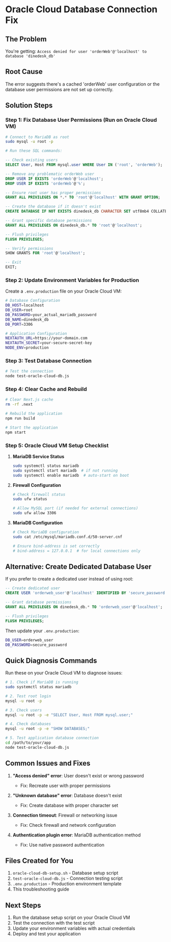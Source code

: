 # Oracle Cloud Database Connection Fix

## The Problem
You're getting: `Access denied for user 'orderWeb'@'localhost' to database 'dinedesk_db'`

## Root Cause
The error suggests there's a cached 'orderWeb' user configuration or the database user permissions are not set up correctly.

## Solution Steps

### Step 1: Fix Database User Permissions (Run on Oracle Cloud VM)

```bash
# Connect to MariaDB as root
sudo mysql -u root -p

# Run these SQL commands:
```

```sql
-- Check existing users
SELECT User, Host FROM mysql.user WHERE User IN ('root', 'orderWeb');

-- Remove any problematic orderWeb user
DROP USER IF EXISTS 'orderWeb'@'localhost';
DROP USER IF EXISTS 'orderWeb'@'%';

-- Ensure root user has proper permissions
GRANT ALL PRIVILEGES ON *.* TO 'root'@'localhost' WITH GRANT OPTION;

-- Create the database if it doesn't exist
CREATE DATABASE IF NOT EXISTS dinedesk_db CHARACTER SET utf8mb4 COLLATE utf8mb4_unicode_ci;

-- Grant specific database permissions
GRANT ALL PRIVILEGES ON dinedesk_db.* TO 'root'@'localhost';

-- Flush privileges
FLUSH PRIVILEGES;

-- Verify permissions
SHOW GRANTS FOR 'root'@'localhost';

-- Exit
EXIT;
```

### Step 2: Update Environment Variables for Production

Create a `.env.production` file on your Oracle Cloud VM:

```bash
# Database Configuration
DB_HOST=localhost
DB_USER=root
DB_PASSWORD=your_actual_mariadb_password
DB_NAME=dinedesk_db
DB_PORT=3306

# Application Configuration
NEXTAUTH_URL=https://your-domain.com
NEXTAUTH_SECRET=your-secure-secret-key
NODE_ENV=production
```

### Step 3: Test Database Connection

```bash
# Test the connection
node test-oracle-cloud-db.js
```

### Step 4: Clear Cache and Rebuild

```bash
# Clear Next.js cache
rm -rf .next

# Rebuild the application
npm run build

# Start the application
npm start
```

### Step 5: Oracle Cloud VM Setup Checklist

1. **MariaDB Service Status**
   ```bash
   sudo systemctl status mariadb
   sudo systemctl start mariadb  # if not running
   sudo systemctl enable mariadb  # auto-start on boot
   ```

2. **Firewall Configuration**
   ```bash
   # Check firewall status
   sudo ufw status
   
   # Allow MySQL port (if needed for external connections)
   sudo ufw allow 3306
   ```

3. **MariaDB Configuration**
   ```bash
   # Check MariaDB configuration
   sudo cat /etc/mysql/mariadb.conf.d/50-server.cnf
   
   # Ensure bind-address is set correctly
   # bind-address = 127.0.0.1  # for local connections only
   ```

## Alternative: Create Dedicated Database User

If you prefer to create a dedicated user instead of using root:

```sql
-- Create dedicated user
CREATE USER 'orderweb_user'@'localhost' IDENTIFIED BY 'secure_password';

-- Grant database permissions
GRANT ALL PRIVILEGES ON dinedesk_db.* TO 'orderweb_user'@'localhost';

-- Flush privileges
FLUSH PRIVILEGES;
```

Then update your `.env.production`:
```bash
DB_USER=orderweb_user
DB_PASSWORD=secure_password
```

## Quick Diagnosis Commands

Run these on your Oracle Cloud VM to diagnose issues:

```bash
# 1. Check if MariaDB is running
sudo systemctl status mariadb

# 2. Test root login
mysql -u root -p

# 3. Check users
mysql -u root -p -e "SELECT User, Host FROM mysql.user;"

# 4. Check databases
mysql -u root -p -e "SHOW DATABASES;"

# 5. Test application database connection
cd /path/to/your/app
node test-oracle-cloud-db.js
```

## Common Issues and Fixes

1. **"Access denied" error**: User doesn't exist or wrong password
   - Fix: Recreate user with proper permissions

2. **"Unknown database" error**: Database doesn't exist
   - Fix: Create database with proper character set

3. **Connection timeout**: Firewall or networking issue
   - Fix: Check firewall and network configuration

4. **Authentication plugin error**: MariaDB authentication method
   - Fix: Use native password authentication

## Files Created for You

1. `oracle-cloud-db-setup.sh` - Database setup script
2. `test-oracle-cloud-db.js` - Connection testing script
3. `.env.production` - Production environment template
4. This troubleshooting guide

## Next Steps

1. Run the database setup script on your Oracle Cloud VM
2. Test the connection with the test script
3. Update your environment variables with actual credentials
4. Deploy and test your application
